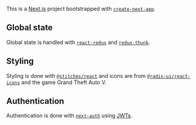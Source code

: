This is a [Next.js](https://nextjs.org/) project bootstrapped with [`create-next-app`](https://github.com/vercel/next.js/tree/canary/packages/create-next-app).

## Global state
Global state is handled with [`react-redux`](https://react-redux.js.org/) and [`redux-thunk`](https://github.com/reduxjs/redux-thunk).

## Styling
Styling is done with [`@stitches/react`](https://stitches.dev/) and icons are from [`@radix-ui/react-icons`](https://icons.modulz.app/) and the game Grand Theft Auto V.

## Authentication
Authentication is done with [`next-auth`](https://next-auth.js.org/) using [JWTs](https://jwt.io/).